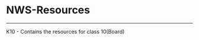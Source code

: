 # NWS-Resources
________________________________________________________________________________________________________________________________
K10 - Contains the resources for class 10(Board)
